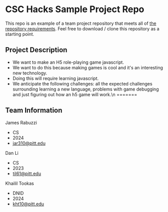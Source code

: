 # CSC Hacks Sample Project Repo

This repo is an example of a team project repository that meets all of [the repository requirements](https://www.notion.so/CSC-Hacks-901a62e005c8494fa342e0cc738101ad#da206965e3ed497f9bd6c1ceebd4fac9). Feel free to download / clone this repository as a starting point.

## Project Description

* We want to make an H5 role-playing game javascript.
* We want to do this because making games is cool and it's an interesting new technology.
* Doing this will require learning javascript.
* We anticipate the following challenges: all the expected challenges surrounding learning a new language, problems with game debugging and just figuring out how an h5 game will work.\n
=======

## Team Information
James Rabuzzi 
* CS
* 2024
* jar310@pitt.edu

Dan Li
* CS
* 2023
* til61@pitt.edu

Khailil Tookas
* DNID
* 2024
* kht10@pitt.edu
